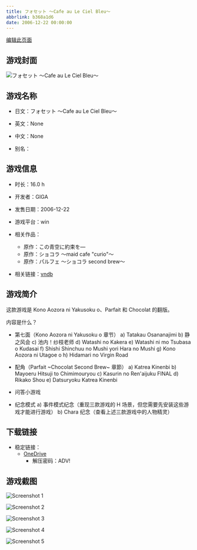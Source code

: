```yaml
---
title: フォセット ～Cafe au Le Ciel Bleu～
abbrlink: b368a1d6
date: 2006-12-22 00:00:00
---
```

[编辑此页面](https://github.com/ACG-3/ADV3-source/blob/main/source/_posts/games/%E3%83%95%E3%82%A9%E3%82%BB%E3%83%83%E3%83%88%20%EF%BD%9ECafe%20au%20Le%20Ciel%20Bleu%EF%BD%9E.md)

## 游戏封面

![フォセット ～Cafe au Le Ciel Bleu～](https://pan.timero.xyz/d/onedrive/img_lib_001/%E3%83%95%E3%82%A9%E3%82%BB%E3%83%83%E3%83%88%20%EF%BD%9ECafe%20au%20Le%20Ciel%20Bleu%EF%BD%9E_cover.avif)


## 游戏名称

- 日文：フォセット ～Cafe au Le Ciel Bleu～
- 英文：None
- 中文：None

- 别名：


## 游戏信息

- 时长：16.0 h
- 开发者：GIGA
- 发售日期：2006-12-22
- 游戏平台：win
- 相关作品：
   - 原作：この青空に約束を―
   - 原作：ショコラ ～maid cafe "curio"～
   - 原作：パルフェ ～ショコラ second brew～

- 相关链接：[vndb](https://vndb.org/v684)


## 游戏简介

这款游戏是 Kono Aozora ni Yakusoku o、Parfait 和 Chocolat 的翻版。

内容是什么？

- 第七面（Kono Aozora ni Yakusoku o 章节）
a) Tatakau Osananajimi
b) 静之风会
c) 池内！纱枝老师
d) Watashi no Kakera
e) Watashi ni mo Tsubasa o Kudasai
f) Shishi Shinchuu no Mushi yori Hara no Mushi
g) Kono Aozora ni Utagoe o
h) Hidamari no Virgin Road


- 配角（Parfait ~Chocolat Second Brew~ 章節）
a) Katrea Kinenbi
b) Mayoeru Hitsuji to Chimimouryou
c) Kasurin no Ren'aijuku FINAL
d) Rikako Shou
e) Datsuryoku Katrea Kinenbi

- 问答小游戏

- 纪念模式
a) 事件模式纪念（重现三款游戏的 H 场景，但您需要先安装这些游戏才能进行游戏）
b) Chara 纪念（查看上述三款游戏中的人物精灵）




## 下载链接

- 稳定链接：
    - [OneDrive](https://pan.timero.xyz/onedrive/adv_lib_001/%E3%83%95%E3%82%A9%E3%82%BB%E3%83%83%E3%83%88%20%EF%BD%9ECafe%20au%20Le%20Ciel%20Bleu%EF%BD%9E)
        - 解压密码：ADV!



## 游戏截图


![Screenshot 1](https://pan.timero.xyz/d/onedrive/img_lib_001/%E3%83%95%E3%82%A9%E3%82%BB%E3%83%83%E3%83%88%20%EF%BD%9ECafe%20au%20Le%20Ciel%20Bleu%EF%BD%9E_Screenshot_1.avif)

![Screenshot 2](https://pan.timero.xyz/d/onedrive/img_lib_001/%E3%83%95%E3%82%A9%E3%82%BB%E3%83%83%E3%83%88%20%EF%BD%9ECafe%20au%20Le%20Ciel%20Bleu%EF%BD%9E_Screenshot_2.avif)

![Screenshot 3](https://pan.timero.xyz/d/onedrive/img_lib_001/%E3%83%95%E3%82%A9%E3%82%BB%E3%83%83%E3%83%88%20%EF%BD%9ECafe%20au%20Le%20Ciel%20Bleu%EF%BD%9E_Screenshot_3.avif)

![Screenshot 4](https://pan.timero.xyz/d/onedrive/img_lib_001/%E3%83%95%E3%82%A9%E3%82%BB%E3%83%83%E3%83%88%20%EF%BD%9ECafe%20au%20Le%20Ciel%20Bleu%EF%BD%9E_Screenshot_4.avif)

![Screenshot 5](https://pan.timero.xyz/d/onedrive/img_lib_001/%E3%83%95%E3%82%A9%E3%82%BB%E3%83%83%E3%83%88%20%EF%BD%9ECafe%20au%20Le%20Ciel%20Bleu%EF%BD%9E_Screenshot_5.avif)


